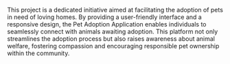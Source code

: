 This project is a dedicated initiative aimed at facilitating the adoption of pets in need of loving homes. By providing a user-friendly interface and a responsive design, the Pet Adoption Application enables individuals to seamlessly connect with animals awaiting adoption. This platform not only streamlines the adoption process but also raises awareness about animal welfare, fostering compassion and encouraging responsible pet ownership within the community.

